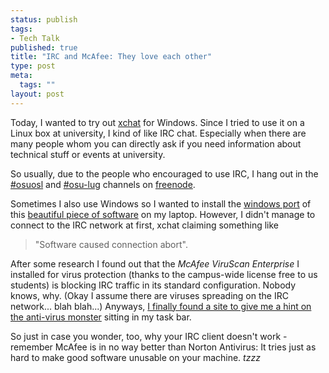 ```yaml
--- 
status: publish
tags: 
- Tech Talk
published: true
title: "IRC and McAfee: They love each other"
type: post
meta: 
  tags: ""
layout: post
---
```

Today, I wanted to try out <a href="http://xchat.org">xchat</a> for Windows. Since I tried to use it on a Linux box at university, I kind of like IRC chat. Especially when there are many people whom you can directly ask if you need information about technical stuff or events at university.

So usually, due to the people who encouraged to use IRC, I hang out in the <a href="http://osuosl.org/support/document_view">#osuosl</a> and <a href="http://lug.oregonstate.edu/index.php/About_us">#osu-lug</a> channels on <a href="http://freenode.net/">freenode</a>.

Sometimes I also use Windows so I wanted to install the <a href="http://www.xchat.org/windows/">windows port</a> of this <a href="http://www.xchat.org/">beautiful piece of software</a> on my laptop. However, I didn't manage to connect to the IRC network at first, xchat claiming something like

<blockquote>"Software caused connection abort".</blockquote>

After some research I found out that the <em>McAfee ViruScan Enterprise</em> I installed for virus protection (thanks to the campus-wide license free to us students) is blocking IRC traffic in its standard configuration. Nobody knows, why. (Okay I assume there are viruses spreading on the IRC network... blah blah...) Anyways, <a href="http://trout.snt.utwente.nl/ubbthreads/showflat.php?Cat=0&Number=38665&page=&fpart=4&vc=1">I finally found a site to give me a hint on the anti-virus monster</a> sitting in my task bar.

So just in case you wonder, too, why your IRC client doesn't work - remember McAfee is in no way better than Norton Antivirus: It tries just as hard to make good software unusable on your machine. *tzzz*
